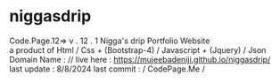 # niggasdrip
Code.Page.12=>  v . 12 . 1 
Nigga's drip Portfolio Website <br>
a product of Html / Css + (Bootstrap-4) / Javascript + (Jquery) / Json <br>
Domain Name : //
live here : https://mujeebadeniji.github.io/niggasdrip/ <br>
last update : 8/8/2024
last commit : / CodePage.Me /
